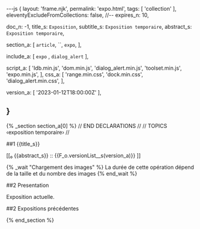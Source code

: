 ---js
{
  layout:    'frame.njk',
  permalink: 'expo.html',
  tags:      [ 'collection' ],
  eleventyExcludeFromCollections: false,
  //-- expires_n: 10,

  doc_n:      -1,
  title_s:    `Exposition`,
  subtitle_s: `Exposition temporaire`,
  abstract_s: `Exposition temporaire`,

  section_a:
  [
    `article`,
    ``,
    `expo`,
  ],

  include_a:
  [
    `expo`
  , `dialog_alert`
  ],

  script_a:
  [
    'Idb.min.js',
    'dom.min.js',
    'dialog_alert.min.js',
    'toolset.min.js',
    'expo.min.js',
  ],
  css_a:
  [
    'range.min.css',
    'dock.min.css',
    'dialog_alert.min.css',
  ],

  version_a:
  [
    '2023-01-12T18:00:00Z'
  ],

}
---
{% _section section_a[0] %}
// END DECLARATIONS //
//  TOPICS
‹exposition temporaire›
//



##1  {{title_s}}

[[₀  {{abstract_s}}  ::
     {{F_o.versionList__s(version_a)}}  ]]

{% _wait "Chargement des images" %}
La durée de cette opération dépend de la taille et du nombre des images
{% end_wait %}

##2  Presentation

Exposition actuelle.


##2  Expositions précédentes


{% end_section %}
